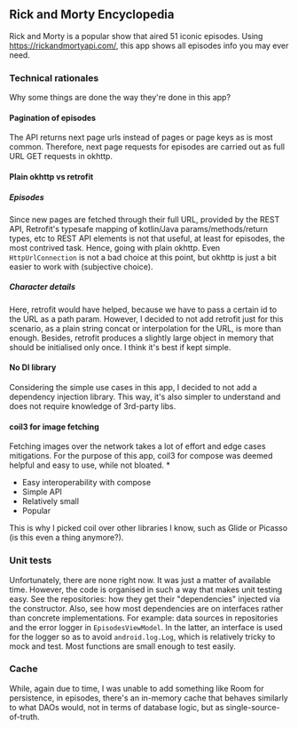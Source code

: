 ## Rick and Morty Encyclopedia

Rick and Morty is a popular show that aired 51 iconic episodes.
Using https://rickandmortyapi.com/, this app shows all episodes info you may ever need.

### Technical rationales
Why some things are done the way they're done in this app?

#### Pagination of episodes

The API returns next page urls instead of pages or page keys as is most common.
Therefore, next page requests for episodes are carried out as full URL GET requests in okhttp.

#### Plain okhttp vs retrofit

##### Episodes
Since new pages are fetched through their full URL, provided by the REST API, 
Retrofit's typesafe mapping of kotlin/Java params/methods/return types, etc to REST API elements
is not that useful, at least for episodes, the most contrived task.
Hence, going with plain okhttp.
Even `HttpUrlConnection` is not a bad choice at this point, 
but okhttp is just a bit easier to work with (subjective choice).

##### Character details
Here, retrofit would have helped, because we have to pass a certain id to the URL as a path param.
However, I decided to not add retrofit just for this scenario, 
as a plain string concat or interpolation for the URL, is more than enough.
Besides, retrofit produces a slightly large object in memory that should be initialised only once.
I think it's best if kept simple.

#### No DI library
Considering the simple use cases in this app, I decided to not add a dependency injection library.
This way, it's also simpler to understand and does not require knowledge of 3rd-party libs.

#### coil3 for image fetching
Fetching images over the network takes a lot of effort and edge cases mitigations.
For the purpose of this app, coil3 for compose was deemed helpful and easy to use, while not bloated.
* 
* Easy interoperability with compose
* Simple API
* Relatively small
* Popular

This is why I picked coil over other libraries I know, such as Glide or Picasso (is this even a thing anymore?).

### Unit tests

Unfortunately, there are none right now.
It was just a matter of available time.
However, the code is organised in such a way that makes unit testing easy.
See the repositories: how they get their "dependencies" injected via the constructor.
Also, see how most dependencies are on interfaces rather than concrete implementations.
For example: data sources in repositories and the error logger in `EpisodesViewModel`.
In the latter, an interface is used for the logger so as to avoid `android.log.Log`, 
which is relatively tricky to mock and test.
Most functions are small enough to test easily.

### Cache

While, again due to time, I was unable to add something like Room for persistence, in episodes,
there's an in-memory cache that behaves similarly to what DAOs would, not in terms of database logic,
but as single-source-of-truth.

